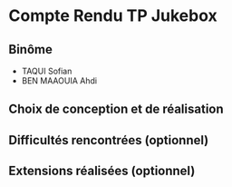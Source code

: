 # Compte Rendu TP Jukebox

## Binôme
- TAQUI Sofian
- BEN MAAOUIA Ahdi

## Choix de conception et de réalisation

## Difficultés rencontrées (optionnel)

## Extensions réalisées (optionnel)